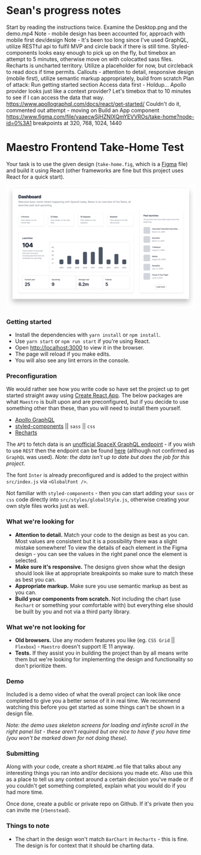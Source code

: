 # Sean's progress notes
Start by reading the instructions twice.
Examine the Desktop.png and the demo.mp4
Note - mobile design has been accounted for, approach with mobile first dev/design
Note - It's been too long since I've used GraphQL, utilize RESTful api to fulfil MVP and circle back if there is still time. Styled-components looks easy enough to pick up on the fly, but timebox an attempt to 5 minutes, otherwise move on with colocatted sass files. Recharts is uncharted territory. Utilize a placeholder for now, but circleback to read docs if time permits.
Callouts - attention to detail, responsive design (mobile first), utilize semantic markup appropriately, build from scratch
Plan of attack:
Run getting started section
Access data first - Holdup... Apollo provider looks just like a context provider? Let's timebox that to 10 minutes to see if I can access the data that way. https://www.apollographql.com/docs/react/get-started/
Couldn't do it, commented out attempt - moving on
Build an App component
https://www.figma.com/file/vaaecwSjHZNIXQmYEVVROs/take-home?node-id=0%3A1
breakpoints at 320, 768, 1024, 1440


# Maestro Frontend Take-Home Test

Your task is to use the given design (`take-home.fig`, which is a [Figma](https://www.figma.com/) file) and build it using React (other frameworks are fine but this project uses React for a quick start).

![](desktop.png)

### Getting started

- Install the dependencies with `yarn install` or `npm install`.
- Use `yarn start` or `npm run start` if you're using React.
- Open [http://localhost:3000](http://localhost:3000) to view it in the browser.
- The page will reload if you make edits.<br />
- You will also see any lint errors in the console.

### Preconfiguration

We would rather see how you write code so have set the project up to get started straight away using [Create React App](https://github.com/facebook/create-react-app). The below packages are what `Maestro` is built upon and are preconfigured, but if you decide to use something other than these, than you will need to install them yourself.

- [Apollo GraphQL](https://www.apollographql.com)
- [styled-components](https://styled-components.com) || `sass` || `css`
- [Recharts](https://recharts.org)

The `API` to fetch data is an [unofficial SpaceX GraphQL endpoint](https://api.spacex.land) - if you wish to use `REST` then the endpoint can be found [here](https://api.spacex.land/rest/) (although not confirmed as `GraphQL` was used). _Note: the data isn't up to date but does the job for this project_.

The font `Inter` is already preconfigured and is added to the project within `src/index.js` via `<GlobalFont />`.

Not familiar with `styled-components` - then you can start adding your `sass` or `css` code directly into `src/styles/globalStyle.js`, otherwise creating your own style files works just as well.

### What we're looking for

- **Attention to detail.** Match your code to the design as best as you can. Most values are consistent but it is a possibility there was a slight mistake somewhere! To view the details of each element in the Figma design - you can see the values in the right panel once the element is selected.
- **Make sure it's responsive.** The designs given show what the design should look like at appropriate breakpoints so make sure to match these as best you can.
- **Appropriate markup.** Make sure you use semantic markup as best as you can.
- **Build your components from scratch.** Not including the chart (use `Rechart` or something your comfortable with) but everything else should be built by you and not via a third party library.

### What we're not looking for

- **Old browsers.** Use any modern features you like (eg. `CSS Grid` || `Flexbox`) - `Maestro` doesn't support IE 11 anyway.
- **Tests.** If they assist you in building the project than by all means write them but we're looking for implementing the design and functionality so don't prioritize them.

### Demo

Included is a demo video of what the overall project can look like once completed to give you a better sense of it in real time. We recommend watching this before you get started as some things can't be shown in a design file.

_Note: the demo uses skeleton screens for loading and infinite scroll in the right panel list - these aren't required but are nice to have if you have time (you won't be marked down for not doing these)._

### Submitting

Along with your code, create a short `README.md` file that talks about any interesting things you ran into and/or decisions you made etc. Also use this as a place to tell us any context around a certain decision you've made or if you couldn't get something completed, explain what you would do if you had more time.

Once done, create a public or private repo on Github. If it's private then you can invite me (`rbenstead`).

### Things to note

- The chart in the design won't match `BarChart` in `Recharts` - this is fine. The design is for context that it should be charting data.
